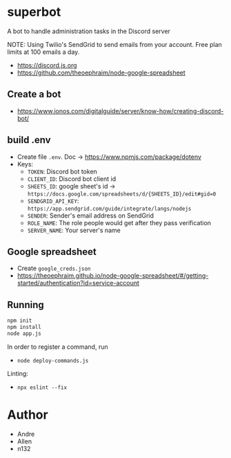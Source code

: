 # superbot
A bot to handle administration tasks in the Discord server

NOTE: Using Twilio's SendGrid to send emails from your account. Free plan limits at 100 emails a day.

- https://discord.js.org
- https://github.com/theoephraim/node-google-spreadsheet

## Create a bot
- https://www.ionos.com/digitalguide/server/know-how/creating-discord-bot/


## build .env
- Create file `.env`. Doc -> https://www.npmjs.com/package/dotenv
- Keys:
    - `TOKEN`: Discord bot token
    - `CLIENT_ID`: Discord bot client id
    - `SHEETS_ID`: google sheet's id -> `https://docs.google.com/spreadsheets/d/{SHEETS_ID}/edit#gid=0`
    - `SENDGRID_API_KEY`: `https://app.sendgrid.com/guide/integrate/langs/nodejs`
    - `SENDER`: Sender's email address on SendGrid
    - `ROLE_NAME`: The role people would get after they pass verification
    - `SERVER_NAME`: Your server's name
    

## Google spreadsheet
- Create `google_creds.json`
- https://theoephraim.github.io/node-google-spreadsheet/#/getting-started/authentication?id=service-account

## Running
```bash
npm init
npm install
node app.js
```

In order to register a command, run 
- `node deploy-commands.js`

Linting:
- `npx eslint --fix`

# Author
- Andre
- Allen
- n132
